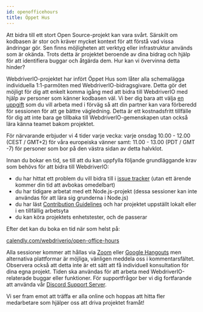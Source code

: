 ```yaml
---
id: openofficehours
title: Öppet Hus
---
```


Att bidra till ett stort Open Source-projekt kan vara svårt. Särskilt om kodbasen är stor och kräver mycket kontext för att förstå vad vissa ändringar gör. Sen finns möjligheten att verktyg eller infrastruktur används som är okända. Trots detta är projektet beroende av dina bidrag och hjälp för att identifiera buggar och åtgärda dem. Hur kan vi övervinna detta hinder?

WebdriverIO-projektet har infört Öppet Hus som låter alla schemalägga individuella 1:1-parmöten med WebdriverIO-bidragsgivare. Detta gör det möjligt för dig att enkelt komma igång med att bidra till WebdriverIO med hjälp av personer som känner kodbasen väl. Vi ber dig bara att välja [en uppgift](https://github.com/webdriverio/webdriverio/issues?q=is%3Aissue+is%3Aopen+sort%3Aupdated-desc+label%3Afirst-timers-only) som du vill arbeta med i förväg så att din partner kan vara förberedd för sessionen för att ge bättre vägledning. Detta är ett kostnadsfritt tillfälle för dig att inte bara ge tillbaka till WebdriverIO-gemenskapen utan också lära känna teamet bakom projektet.

För närvarande erbjuder vi 4 tider varje vecka: varje onsdag 10.00 - 12.00 (CEST / GMT+2) för våra europeiska vänner samt: 11.00 - 13.00 (PDT / GMT -7) för personer som bor på den västra sidan av detta halvklot.

Innan du bokar en tid, se till att du kan uppfylla följande grundläggande krav som behövs för att bidra till WebdriverIO:

- du har hittat ett problem du vill bidra till i [issue tracker](https://github.com/webdriverio/webdriverio/issues) (utan ett ärende kommer din tid att avbokas omedelbart)
- du har tidigare arbetat med ett Node.js-projekt (dessa sessioner kan inte användas för att lära sig grunderna i Node.js)
- du har läst [Contribution Guidelines](https://github.com/webdriverio/webdriverio/blob/main/CONTRIBUTING.md#set-up-project) och har projektet uppställt lokalt eller i en tillfällig arbetsyta
- du kan köra projektets enhetstester, och de passerar

Efter det kan du boka en tid när som helst på:

[calendly.com/webdriverio/open-office-hours](https://calendly.com/webdriverio/open-office-hours)

Alla sessioner kommer att hållas via [Zoom](https://zoom.us/) eller [Google Hangouts](https://hangouts.google.com/) men alternativa plattformar är möjliga, vänligen meddela oss i kommentarsfältet. Observera också att detta inte är ett sätt att få individuell konsultation för dina egna projekt. Tiden ska användas för att arbeta med WebdriverIO-relaterade buggar eller funktioner. För supportfrågor ber vi dig fortfarande att använda vår [Discord Support Server](https://discord.webdriver.io).

Vi ser fram emot att träffa er alla online och hoppas att hitta fler medarbetare som hjälper oss att driva projektet framåt!